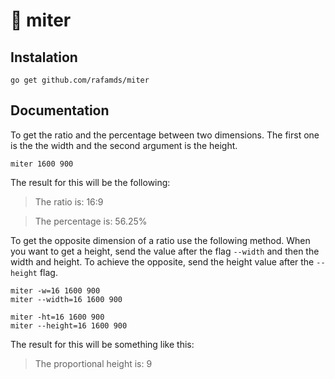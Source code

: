 # 📐 miter

## Instalation

```
go get github.com/rafamds/miter
```

## Documentation

To get the ratio and the percentage between two dimensions. The first one is the the width and the second argument is the height.

```
miter 1600 900
```

The result for this will be the following:

> The ratio is: 16:9

> The percentage is: 56.25%

To get the opposite dimension of a ratio use the following method. When you want to get a height, send the value after the flag `--width` and then the width and height. To achieve the opposite, send the height value after the `--height` flag. 

```
miter -w=16 1600 900
miter --width=16 1600 900

miter -ht=16 1600 900
miter --height=16 1600 900
```

The result for this will be something like this:

> The proportional height is:  9